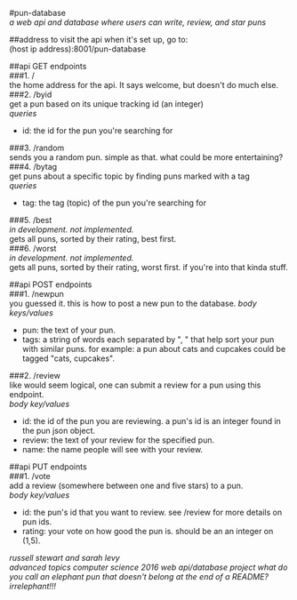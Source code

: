#pun-database  
_a web api and database where users can write, review, and star puns_  

##address
to visit the api when it's set up, go to:  
(host ip address):8001/pun-database

##api GET endpoints  
###1. /   
  the home address for the api. It says welcome, but doesn't do much else.
###2. /byid  
  get a pun based on its unique tracking id (an integer)  
  _queries_  

  * id: the id for the pun you're searching for  

###3. /random  
  sends you a random pun. simple as that. what could be more entertaining?  
###4. /bytag  
  get puns about a specific topic by finding puns marked with a tag  
  _queries_  

  * tag: the tag (topic) of the pun you're searching for  

###5. /best  
  _in development. not implemented._  
  gets all puns, sorted by their rating, best first.  
###6. /worst  
_in development. not implemented._  
gets all puns, sorted by their rating, worst first. if you're into that kinda stuff.  

##api POST endpoints  
###1. /newpun  
you guessed it. this is how to post a new pun to the database.
_body keys/values_

* pun: the text of your pun.  
* tags: a string of words each separated by ", " that help sort your pun with similar puns. for example: a pun about cats and cupcakes could be tagged "cats, cupcakes".

###2. /review  
like would seem logical, one can submit a review for a pun using this endpoint.  
_body key/values_  

* id: the id of the pun you are reviewing. a pun's id is an integer found in the pun json object.  
* review: the text of your review for the specified pun.  
* name: the name people will see with your review.  

##api PUT endpoints  
###1. /vote  
add a review (somewhere between one and five stars) to a pun.  
_body key/values_  

* id: the pun's id that you want to review. see /review for more details on pun ids.  
* rating: your vote on how good the pun is. should be an an integer on (1,5).  

_russell stewart and sarah levy_  
_advanced topics computer science 2016_
_web api/database project_
_what do you call an elephant pun that doesn't belong at the end of a README? irrelephant!!!_

